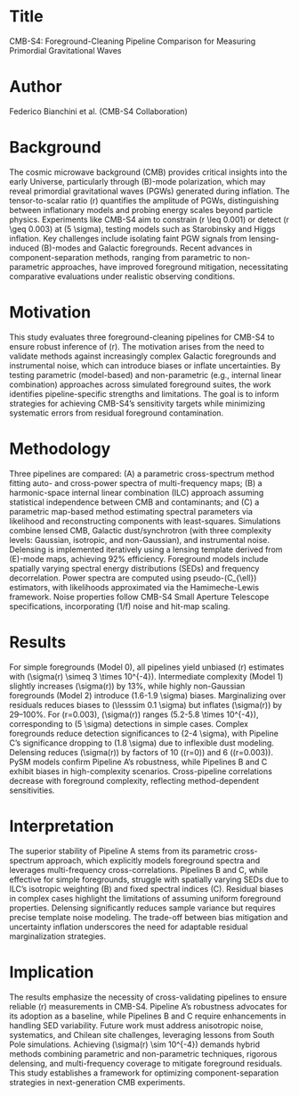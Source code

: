 # Title  
CMB-S4: Foreground-Cleaning Pipeline Comparison for Measuring Primordial Gravitational Waves  

# Author  
Federico Bianchini et al. (CMB-S4 Collaboration)  

# Background  
The cosmic microwave background (CMB) provides critical insights into the early Universe, particularly through \(B\)-mode polarization, which may reveal primordial gravitational waves (PGWs) generated during inflation. The tensor-to-scalar ratio \(r\) quantifies the amplitude of PGWs, distinguishing between inflationary models and probing energy scales beyond particle physics. Experiments like CMB-S4 aim to constrain \(r \leq 0.001\) or detect \(r \geq 0.003\) at \(5 \sigma\), testing models such as Starobinsky and Higgs inflation. Key challenges include isolating faint PGW signals from lensing-induced \(B\)-modes and Galactic foregrounds. Recent advances in component-separation methods, ranging from parametric to non-parametric approaches, have improved foreground mitigation, necessitating comparative evaluations under realistic observing conditions.  

# Motivation  
This study evaluates three foreground-cleaning pipelines for CMB-S4 to ensure robust inference of \(r\). The motivation arises from the need to validate methods against increasingly complex Galactic foregrounds and instrumental noise, which can introduce biases or inflate uncertainties. By testing parametric (model-based) and non-parametric (e.g., internal linear combination) approaches across simulated foreground suites, the work identifies pipeline-specific strengths and limitations. The goal is to inform strategies for achieving CMB-S4’s sensitivity targets while minimizing systematic errors from residual foreground contamination.  

# Methodology  
Three pipelines are compared: (A) a parametric cross-spectrum method fitting auto- and cross-power spectra of multi-frequency maps; (B) a harmonic-space internal linear combination (ILC) approach assuming statistical independence between CMB and contaminants; and (C) a parametric map-based method estimating spectral parameters via likelihood and reconstructing components with least-squares. Simulations combine lensed CMB, Galactic dust/synchrotron (with three complexity levels: Gaussian, isotropic, and non-Gaussian), and instrumental noise. Delensing is implemented iteratively using a lensing template derived from \(E\)-mode maps, achieving 92% efficiency. Foreground models include spatially varying spectral energy distributions (SEDs) and frequency decorrelation. Power spectra are computed using pseudo-\(C_{\ell}\) estimators, with likelihoods approximated via the Hamimeche-Lewis framework. Noise properties follow CMB-S4 Small Aperture Telescope specifications, incorporating \(1/f\) noise and hit-map scaling.  

# Results  
For simple foregrounds (Model 0), all pipelines yield unbiased \(r\) estimates with \(\sigma(r) \simeq 3 \times 10^{-4}\). Intermediate complexity (Model 1) slightly increases \(\sigma(r)\) by 13%, while highly non-Gaussian foregrounds (Model 2) introduce \(1.6-1.9 \sigma\) biases. Marginalizing over residuals reduces biases to \(\lesssim 0.1 \sigma\) but inflates \(\sigma(r)\) by 29–100%. For \(r=0.003\), \(\sigma(r)\) ranges \(5.2-5.8 \times 10^{-4}\), corresponding to \(5 \sigma\) detections in simple cases. Complex foregrounds reduce detection significances to \(2-4 \sigma\), with Pipeline C’s significance dropping to \(1.8 \sigma\) due to inflexible dust modeling. Delensing reduces \(\sigma(r)\) by factors of 10 (\(r=0\)) and 6 (\(r=0.003\)). PySM models confirm Pipeline A’s robustness, while Pipelines B and C exhibit biases in high-complexity scenarios. Cross-pipeline correlations decrease with foreground complexity, reflecting method-dependent sensitivities.  

# Interpretation  
The superior stability of Pipeline A stems from its parametric cross-spectrum approach, which explicitly models foreground spectra and leverages multi-frequency cross-correlations. Pipelines B and C, while effective for simple foregrounds, struggle with spatially varying SEDs due to ILC’s isotropic weighting (B) and fixed spectral indices (C). Residual biases in complex cases highlight the limitations of assuming uniform foreground properties. Delensing significantly reduces sample variance but requires precise template noise modeling. The trade-off between bias mitigation and uncertainty inflation underscores the need for adaptable residual marginalization strategies.  

# Implication  
The results emphasize the necessity of cross-validating pipelines to ensure reliable \(r\) measurements in CMB-S4. Pipeline A’s robustness advocates for its adoption as a baseline, while Pipelines B and C require enhancements in handling SED variability. Future work must address anisotropic noise, systematics, and Chilean site challenges, leveraging lessons from South Pole simulations. Achieving \(\sigma(r) \sim 10^{-4}\) demands hybrid methods combining parametric and non-parametric techniques, rigorous delensing, and multi-frequency coverage to mitigate foreground residuals. This study establishes a framework for optimizing component-separation strategies in next-generation CMB experiments.